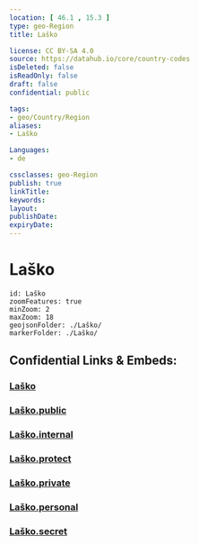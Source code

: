 ```yaml
---
location: [ 46.1 , 15.3 ] 
type: geo-Region
title: Laško

license: CC BY-SA 4.0
source: https://datahub.io/core/country-codes
isDeleted: false
isReadOnly: false
draft: false
confidential: public

tags:
- geo/Country/Region
aliases:
- Laško

Languages:
- de

cssclasses: geo-Region
publish: true
linkTitle: 
keywords: 
layout: 
publishDate: 
expiryDate: 
---
```


# Laško

```leaflet
id: Laško
zoomFeatures: true 
minZoom: 2 
maxZoom: 18
geojsonFolder: ./Laško/
markerFolder: ./Laško/
```


## Confidential Links & Embeds: 

### [Laško](/_Standards/Earth/Continent/Europe/Europe~Central/Slovenia/Regions~Slovenia/Savinjska/counties~Savinjska/Laško.md) 

### [Laško.public](/_public/Earth/Continent/Europe/Europe~Central/Slovenia/Regions~Slovenia/Savinjska/counties~Savinjska/Laško.public.md) 

### [Laško.internal](/_internal/Earth/Continent/Europe/Europe~Central/Slovenia/Regions~Slovenia/Savinjska/counties~Savinjska/Laško.internal.md) 

### [Laško.protect](/_protect/Earth/Continent/Europe/Europe~Central/Slovenia/Regions~Slovenia/Savinjska/counties~Savinjska/Laško.protect.md) 

### [Laško.private](/_private/Earth/Continent/Europe/Europe~Central/Slovenia/Regions~Slovenia/Savinjska/counties~Savinjska/Laško.private.md) 

### [Laško.personal](/_personal/Earth/Continent/Europe/Europe~Central/Slovenia/Regions~Slovenia/Savinjska/counties~Savinjska/Laško.personal.md) 

### [Laško.secret](/_secret/Earth/Continent/Europe/Europe~Central/Slovenia/Regions~Slovenia/Savinjska/counties~Savinjska/Laško.secret.md)

